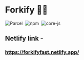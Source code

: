 # Forkify 🍕🍔

![Parcel](https://img.shields.io/badge/parcel-v2.0.0-red)
&nbsp;![npm](https://img.shields.io/badge/npm-v6.14.15-yellow)
&nbsp;![core-js](https://img.shields.io/badge/core--js-v3.21.1-informational)

## Netlify link -
### https://forkifyfast.netlify.app/
